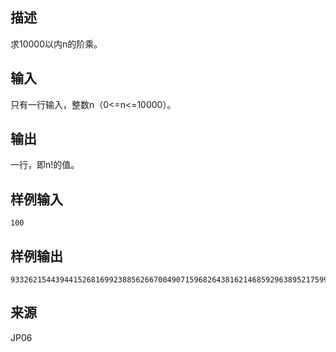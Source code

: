 ## 描述


求10000以内n的阶乘。

## 输入


只有一行输入，整数n（0<=n<=10000）。

## 输出


一行，即n!的值。

## 样例输入


```
100
```


## 样例输出


```
93326215443944152681699238856266700490715968264381621468592963895217599993229915608941463976156518286253697920827223758251185210916864000000000000000000000000
```


## 来源


JP06

